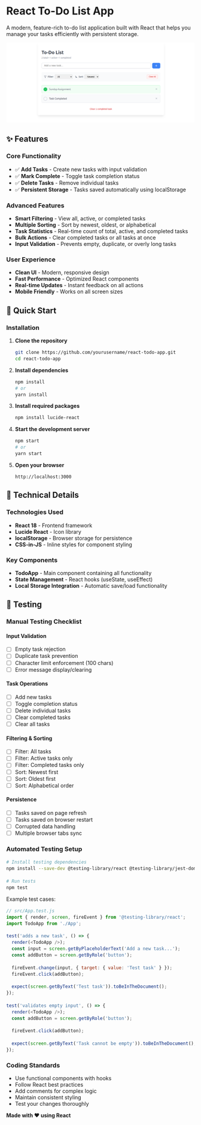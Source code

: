 # React To-Do List App

A modern, feature-rich to-do list application built with React that helps you manage your tasks efficiently with persistent storage.

![To-Do App Preview](./public/image.png)

## ✨ Features

### Core Functionality
- ✅ **Add Tasks** - Create new tasks with input validation
- ✅ **Mark Complete** - Toggle task completion status
- ✅ **Delete Tasks** - Remove individual tasks
- ✅ **Persistent Storage** - Tasks saved automatically using localStorage

### Advanced Features
-  **Smart Filtering** - View all, active, or completed tasks
-  **Multiple Sorting** - Sort by newest, oldest, or alphabetical
-  **Task Statistics** - Real-time count of total, active, and completed tasks
-  **Bulk Actions** - Clear completed tasks or all tasks at once
-  **Input Validation** - Prevents empty, duplicate, or overly long tasks

### User Experience
-  **Clean UI** - Modern, responsive design
-  **Fast Performance** - Optimized React components
-  **Real-time Updates** - Instant feedback on all actions
-  **Mobile Friendly** - Works on all screen sizes

## 🚀 Quick Start

### Installation

1. **Clone the repository**
   ```bash
   git clone https://github.com/yourusername/react-todo-app.git
   cd react-todo-app
   ```

2. **Install dependencies**
   ```bash
   npm install
   # or
   yarn install
   ```

3. **Install required packages**
   ```bash
   npm install lucide-react
   ```

4. **Start the development server**
   ```bash
   npm start
   # or
   yarn start
   ```

5. **Open your browser**
   ```
   http://localhost:3000
   ```


## 🔧 Technical Details

### Technologies Used
- **React 18** - Frontend framework
- **Lucide React** - Icon library
- **localStorage** - Browser storage for persistence
- **CSS-in-JS** - Inline styles for component styling

### Key Components
- **TodoApp** - Main component containing all functionality
- **State Management** - React hooks (useState, useEffect)
- **Local Storage Integration** - Automatic save/load functionality

## 🧪 Testing

### Manual Testing Checklist

#### Input Validation
- [ ] Empty task rejection
- [ ] Duplicate task prevention
- [ ] Character limit enforcement (100 chars)
- [ ] Error message display/clearing

#### Task Operations
- [ ] Add new tasks
- [ ] Toggle completion status
- [ ] Delete individual tasks
- [ ] Clear completed tasks
- [ ] Clear all tasks

#### Filtering & Sorting
- [ ] Filter: All tasks
- [ ] Filter: Active tasks only
- [ ] Filter: Completed tasks only
- [ ] Sort: Newest first
- [ ] Sort: Oldest first
- [ ] Sort: Alphabetical order

#### Persistence
- [ ] Tasks saved on page refresh
- [ ] Tasks saved on browser restart
- [ ] Corrupted data handling
- [ ] Multiple browser tabs sync

### Automated Testing Setup

```bash
# Install testing dependencies
npm install --save-dev @testing-library/react @testing-library/jest-dom

# Run tests
npm test
```

Example test cases:
```javascript
// src/App.test.js
import { render, screen, fireEvent } from '@testing-library/react';
import TodoApp from './App';

test('adds a new task', () => {
  render(<TodoApp />);
  const input = screen.getByPlaceholderText('Add a new task...');
  const addButton = screen.getByRole('button');
  
  fireEvent.change(input, { target: { value: 'Test task' } });
  fireEvent.click(addButton);
  
  expect(screen.getByText('Test task')).toBeInTheDocument();
});

test('validates empty input', () => {
  render(<TodoApp />);
  const addButton = screen.getByRole('button');
  
  fireEvent.click(addButton);
  
  expect(screen.getByText('Task cannot be empty')).toBeInTheDocument();
});
```

### Coding Standards
- Use functional components with hooks
- Follow React best practices
- Add comments for complex logic
- Maintain consistent styling
- Test your changes thoroughly

**Made with ❤️ using React**